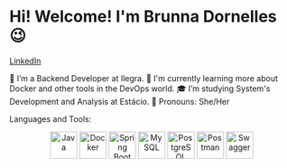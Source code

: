# Hi! Welcome! I'm Brunna Dornelles 😉
[LinkedIn](https://www.linkedin.com/in/brunna-d-6516b7231/) 

🎲 I’m a Backend Developer at Ilegra.
🌱 I'm currently learning more about Docker and other tools in the DevOps world.
🎓 I’m studying System's Development and Analysis at Estácio.
🙋 Pronouns: She/Her

Languages and Tools:

<div align="center">
  <img src="https://img.icons8.com/color/48/000000/java-duke-logo.png" alt="Java" width="48"/>
  <img src="https://img.icons8.com/color/48/000000/docker.png" alt="Docker" width="48"/>
  <img src="https://img.icons8.com/color/48/000000/spring-logo.png" alt="Spring Boot" width="48"/>
  <img src="https://img.icons8.com/color/48/000000/mysql.png" alt="MySQL" width="48"/>
  <img src="https://img.icons8.com/color/48/000000/postgresql.png" alt="PostgreSQL" width="48"/>
  <img src="https://img.icons8.com/color/48/000000/postman-api.png" alt="Postman" width="48"/>
  <img src="https://img.icons8.com/color/48/000000/swagger.png" alt="Swagger" width="48"/>
</div>
